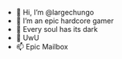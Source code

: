 - 👋 Hi, I’m @largechungo
- 👀 I’m an epic hardcore gamer
- 🌱 Every soul has its dark
- 💞️ UwU
- 📫 Epic Mailbox
